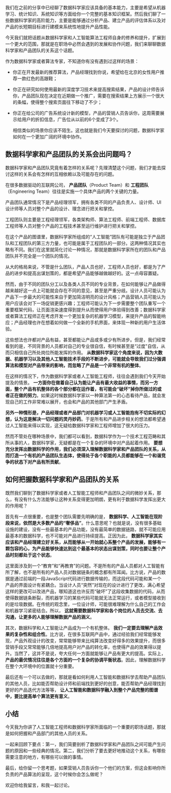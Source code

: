 我们在之前的分享中已经聊了数据科学家应该具备的基本能力，主要是希望从机器学习、统计知识、系统知识等方面给你一个完整的基本知识框架。然后我们聊了一些数据科学家的高阶能力，主要是能够通过分析产品、建立产品的评估体系以及对产品的长短期目标进行建模来系统性地提升产品性能。

今天我们就把话题从数据科学家和人工智能算法工程师自身的修养和提升，扩展到一个更大的范围，那就是在职场中必然会遇到的发展和协作问题，我们来聊聊数据科学家和产品团队的关系这个话题。

作为数据科学家或者算法专家，不知道你有没有遇到过这样的场景：

- 你正在开发最新的推荐算法，产品经理找到你说，希望给在北京的女性用户推荐一款红色的高跟鞋；
- 你正在研究如何使用最新的深度学习技术来提高搜索结果，产品的设计师告诉你，产品团队现在决定在近期做一个推广，需要在搜索结果上方展示一个很大的条幅，使得整个搜索页面往下移动了不少；
- 你正在给公司的广告系统设计新的模型，产品的营销人员告诉你，这周需要展示给用户的折扣信息，广告位从以前的6个变成了3个。


  相信类似的场景你应该不陌生。这也就是我们今天要探讨的问题，数据科学家如何在一个更加广阔的环境中协作。

## 数据科学家和产品团队的关系会出问题吗？

数据科学家和产品团队究竟有着怎样的关系呢？先理清楚这个问题，我们才能去探讨这样的关系会有怎样的互相依赖以及可能存在的问题。

在很多数据驱动的互联网公司， **产品团队**（Product Team）和 **工程团队**（Engineering Team）往往是实施一个具体产品的两个关键的力量。

产品团队通常情况下是产品经理领军，拥有各类不同的产品负责人、设计师、UI设计师等人员对整个产品的设计、理念进行把关和掌控。

工程团队则主要是工程经理领军，各类架构师、算法工程师、前端工程师、数据库工程师等人员对整个产品的工程技术甚至运行维护进行把关和掌控。

在这个产品的图谱里，数据科学家所组成的“人工智能”团队有可能是独立于产品团队和工程团队的第三方力量，也可能是属于工程团队的一部分。这两种情况其实也略有不同。我们在这里就简化讨论一种情况，那就是数据科学家所在的团队和产品团队并不完全是一个团队的情况。

从大的格局来说，不管是什么团队，产品人员也好，工程师人员也好，都是为了产品的进步和提高出谋划策的，都是希望产品能够越做越好的。这一点毋容置疑。

然而，由于不同的团队分工以及各类人员不同的专业背景，在如何能够让产品做得越来越好这一点上可能就会存在不同的意见，甚至是严重分歧。设计人员可能认为产品下一步最大的可能性来自于更加简洁明亮的设计风格；产品营销人员可能认为用户应该会对下一场促销更感兴趣；工程师可能认为下一步需要整个团队重写一个重要框架代码，让页面渲染速度得到提升从而使得用户体验得到改善；数据科学家或者算法工程师正在考虑开发一个更加复杂的机器学习模型，来提升产品的智能响应；产品经理也许在想着如何做一个全新的手机界面，来体现一种新的用户生活体验。

这些想法也许都对产品有益，甚至都能让产品或多或少有所进步。但是，我们经常看到的是，不同背景的人员都对自己的专业很自信，有时候甚至是“过度"自信，从而只相信自己所处岗位所能发挥的作用。 **从数据科学家这个角度来说，因为大数据、机器学习以及其他人工智能技术手段的不断进步，可能就会导致我们过分强调算法和模型对产品带来的影响，而忽略了产品是一个非常有机的整体**。

在这样的情况下，作为数据科学家或者人工智能工程师，往往会遇到我们今天开始提及的情景。 **一方面你在做着自己认为能让产品有最大收益的事情，而另一方面，整个产品有机整体的各个部分都在运作着，有可能会“破坏”掉你所做过的或者正在做的努力**。如果这时候数据科学家以一种算法第一的心态看待产品，就会发现自己的工作非常难以展开，也会和产品的其他部门产生矛盾。

**另外一种情形是，产品经理或者产品部门对机器学习或人工智能抱有不切实际的幻想，认为这是解决一切问题的灵丹妙药**。于是所有和产品进步相关的想法都希望通过人工智能来得以实现，这无疑给数据科学家和工程师增加了很大的压力。

然而不管处在哪种场景中，我们都可以看到，数据科学作为一个技术工程范畴和其所从事的人，数据科学家，无疑都是在一个复杂的环境中对产品起着作用。 **要想充分发挥出数据科学的作用，我们必须深入理解数据科学家和产品团队的关系，从而打造一个有机的产品团队生态体，使得处于各个职能的人员都能够在一个和谐竞争的状态下对产品有所贡献**。

## 如何把握数据科学家和产品团队的关系

既然我们聊到了数据科学家或者人工智能工程师和产品团队之间的微妙关系，那么，有没有什么方法能够让这种关系变得更加明朗，更有利于数据科学发挥出更大的作用呢？

首先有一点很重要，也是整个团队需要先明确的是， **数据科学、人工智能在现阶段来说，依然是大多数产品的“奢侈品”**。什么意思呢？也就是说，没有很多基础设施的建设，没有一些最基本的产品功能，没有最简单的数据链路，就不可能应用最基本的数据科学，也不可能对产品进行持续提高。正因为此， **数据科学家其实应该和产品经理建立好关系，从而能够从一开始就心系整个产品的发展，能够有一颗包容的心，为产品能够快速达到这个最基本的状态出谋划策，同时也要让整个产品时刻都处于这个状态**。

这里面涉及到一个“教育”和“再教育”的问题。不是所有的产品人员都对人工智能有所了解，也不是所有的产品人员对数据链条的概念都有所耳闻。比方说，产品的数据是通过前端的一段JavaScript代码进行数据传输的，而这段代码可能和某一个产品的界面设计有紧耦合。当设计人员“突然”对现在的设计进行了更改，满心希望这样的更改可以改进产品，哪知道这也许反而“破坏”了这段收集数据的代码，从而使得数据链条断裂，而机器学习的某些代码可能就无法正常运行，或者模型接收到的是垃圾数据。在传统的观念里，一位设计师，可能很难理解为什么自己的工作会和机器学习紧密结合。所以， **这就需要数据科学家和各个岗位的人员去交流、去沟通，让更多的人能够理解数据产品的涵义**。

其次，数据科学和人工智能让产品成为一个有机整体。 **我们一定要去理解产品效果的复杂性和组合性**。比方说，在很多互联网产品中，通过经验我们经常能够发现，产品外观设计的改变，常常能够带来比纯算法改变好得多的效果提升，而很多营销手段又常常能够几倍地提高用户对产品的转化率，也使得产品的效果得以提升。当然了，这并不是说，夸大任何一方面就能够让产品有更大的提高。实际上， **产品的最优情况往往是各个方面的一个复杂的协调平衡状态**。因此，理解数据科学在整个大环境中的位置就十分重要。

最后还有一个可以去做的，那就是看如何利用人工智能和数据科学去帮助产品团队的其他人员，比如能否帮助设计师和前端找到更好的创意，能否帮助产品经理找到更好的产品迭代方法等等， **让人工智能和数据科学融入到整个产品完整的图谱中，要比提高单个算法更有意义**。

## 小结

今天我为你讲了人工智能工程师和数据科学家所面临的一个重要的职场话题，那就是如何把握和产品部门的其他人员的关系。

一起来回顾下要点：第一，我们简要剖析了数据科学家和产品团队之间可能产生问题的原因和一些经典的情况。第二，我们分析了要去更好地推动这个关系，有哪些需要注意的地方，有哪些可以做的事情。

最后，给你留一个思考题，如果营销人员告诉你一个他们的方案，但这会影响你所负责的产品算法的呈现，这个时候你会怎么做呢？

欢迎你给我留言，和我一起讨论。